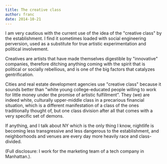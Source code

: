 ```yaml
---
title: The creative class
author: franc
date: 2014-10-21
---
```


I am very cautious with the current use of the idea of the "creative class" by the establishment. I find it sometimes loaded with social engineering perversion, used as a substitute for true artistic experimentation and political involvement.

Creatives are artists that have made themselves digestible by "innovative" companies, therefore ditching anything coming with the spirit that is political or socially rebellious, and is one of the big factors that catalyzes gentrification.

Cities and real estate development agencies use "creative class" because it sounds better than "white young college-educated people willing to work for little money under the promise of artistic fulfillment". They (we) are indeed white, culturally upper-middle class in a precarious financial situation, which is a different manifestation of a class of the ones traditionally thought of, but one class division after all that comes with a very specific set of demons.

If anything, and I talk about NY which is the only thing I know, nightlife is becoming less transgressive and less dangerous to the establishment, and neighborhoods and venues are every day more heavily race and class-divided.

(Full disclosure: I work for the marketing team of a tech company in Manhattan.).
